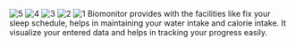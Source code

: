 ![5](https://github.com/user-attachments/assets/b9a142a5-5084-4e97-ba40-032225d82b03)
![4](https://github.com/user-attachments/assets/269ca498-a688-4005-addc-66dd518d6921)
![3](https://github.com/user-attachments/assets/88fd7910-4c43-46e7-8312-9f2f287321c8)
![2](https://github.com/user-attachments/assets/3c633149-0b87-4c01-82fe-44dc43d4075f)
![1](https://github.com/user-attachments/assets/ee6ec439-2809-4d95-bbbb-02bef319d0d9)
Biomonitor provides with the facilities like fix your
sleep schedule, helps in maintaining your water
intake and calorie intake.
It visualize your entered data and helps in
tracking your progress easily.
